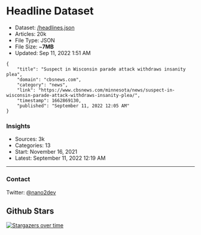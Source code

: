 # Headline Dataset

- Dataset: [/headlines.json](https://raw.githubusercontent.com/fwd/news/master/headlines.json) 
- Articles: 20k
- File Type: JSON
- File Size: ~**7MB**
- Updated: Sep 11, 2022 1:51 AM

```
{
    "title": "Suspect in Wisconsin parade attack withdraws insanity plea",
    "domain": "cbsnews.com",
    "category": "news",
    "link": "https://www.cbsnews.com/minnesota/news/suspect-in-wisconsin-parade-attack-withdraws-insanity-plea/",
    "timestamp": 1662869130,
    "published": "September 11, 2022 12:05 AM"
}
```

### Insights

- Sources: 3k
- Categories: 13
- Start: November 16, 2021
- Latest: September 11, 2022 12:19 AM

---

### Contact 

Twitter: [@nano2dev](https://twitter.com/nano2dev)

## Github Stars

[![Stargazers over time](https://starchart.cc/fwd/news.svg)](https://starchart.cc/fwd/news)
